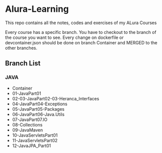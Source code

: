 # Alura-Learning

This repo contains all the notes, codes and exercises of my ALura Courses

Every course has a specific branch. You have to checkout to the branch of the course you want to see.
Every change on dockerfile or devcontainer.json should be done on branch Container and MERGED to the other branches.

## Branch List

### JAVA

- Container
- 01-JavaPart01
- 02-03-JavaPart02-03-Heranca_Interfaces
- 04-JavaPart04-Exceptions
- 05-JavaPart05-Packages
- 06-JavaPart06-Java.Utils
- 07-JavaPart07.IO
- 08-Collections
- 09-JavaMaven
- 10-JavaServletsPart01
- 11-JavaServletsPart02
- 12-JavaJPA_Part01
